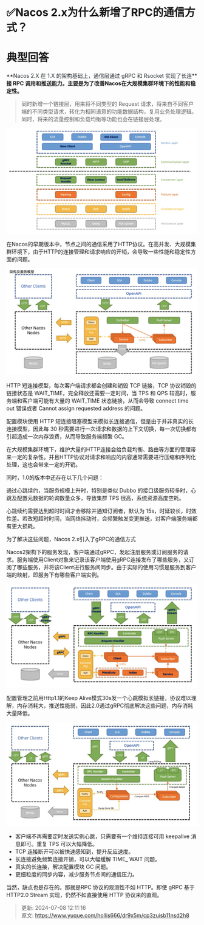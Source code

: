 # ✅Nacos 2.x为什么新增了RPC的通信方式？

# 典型回答


**<font style="color:rgb(36, 41, 46);">Nacos 2.X 在 1.X 的架构基础上，通信层通过 gRPC 和 Rsocket 实现了长连</font>****接 RPC 调用和推送能力。主要是为了改善Nacos在大规模集群环境下的性能和稳定性。**

<font style="color:rgb(36, 41, 46);"></font>

> 同时新增一个链接层，用来将不同类型的 Request 请求，将来自不同客户端的不同类型请求，转化为相同语意的功能数据结构，复用业务处理逻辑。同时，将来的流量控制和负载均衡等功能也会在链接层处理。
>



  
![1688463935239-bb06659a-8217-4ec5-ab22-e2001053409a.png](./img/OCP6ndBohYkzrbzo/1688463935239-bb06659a-8217-4ec5-ab22-e2001053409a-766912.png)



在Nacos的早期版本中，节点之间的通信采用了HTTP协议。在高并发、大规模集群环境下，由于HTTP的连接管理和请求响应的开销，会导致一些性能和稳定性方面的问题。



![1688464018606-9559cfb2-b8b8-4f1a-9cfe-c8a50a204867.png](./img/OCP6ndBohYkzrbzo/1688464018606-9559cfb2-b8b8-4f1a-9cfe-c8a50a204867-874155.png)



HTTP 短连接模型，每次客户端请求都会创建和销毁 TCP 链接，TCP 协议销毁的链接状态是 WAIT_TIME，完全释放还需要一定时间，当 TPS 和 QPS 较高时，服务端和客户端可能有大量的 WAIT_TIME 状态链接，从而会导致 connect time out 错误或者 Cannot assign requested address 的问题。



配置模块使用 HTTP 短连接阻塞模型来模拟长连接通信，但是由于并非真实的长连接模型，因此每 30 秒需要进行一次请求和数据的上下文切换，每一次切换都有引起造成一次内存浪费，从而导致服务端频繁 GC。



在大规模集群环境下，维护大量的HTTP连接会给负载均衡、路由等方面的管理带来一定的复杂性。并且HTTP协议对请求和响应的内容通常需要进行压缩和序列化处理，这也会带来一定的开销。



同时，1.0的版本中还存在以下几个问题：



通过心跳续约，当服务规模上升时，特别是类似 Dubbo 的接口级服务较多时，心跳及配置元数据的轮询数量众多，导致集群 TPS 很高，系统资源高度空耗。



心跳续约需要达到超时时间才会移除并通知订阅者，默认为 15s，时延较长，时效性差。若改短超时时间，当网络抖动时，会频繁触发变更推送，对客户端服务端都有更大损耗。



为了解决这些问题，Nacos 2.x引入了gRPC的通信方式



Nacos2架构下的服务发现，客户端通过gRPC，发起注册服务或订阅服务的请求。服务端使用Client对象来记录该客户端使用gRPC连接发布了哪些服务，又订阅了哪些服务，并将该Client进行服务间同步。由于实际的使用习惯是服务到客户端的映射，即服务下有哪些客户端实例。

  
![1688464160204-4ab46daa-eef1-4454-9e65-1f490e888bb5.png](./img/OCP6ndBohYkzrbzo/1688464160204-4ab46daa-eef1-4454-9e65-1f490e888bb5-428322.png)



配置管理之前用Http1.1的Keep Alive模式30s发一个心跳模拟长链接，协议难以理解，内存消耗大，推送性能弱，因此2.0通过gRPC彻底解决这些问题，内存消耗大量降低。



![1688464408682-715d06d3-aa7d-474b-91b4-7878ceda245d.png](./img/OCP6ndBohYkzrbzo/1688464408682-715d06d3-aa7d-474b-91b4-7878ceda245d-825274.png)





+ 客户端不再需要定时发送实例心跳，只需要有一个维持连接可用 keepalive 消息即可。重复 TPS 可以大幅降低。
+ TCP 连接断开可以被快速感知到，提升反应速度。
+ 长连接避免频繁连接开销，可以大幅缓解 TIME_ WAIT 问题。
+ 真实的长连接，解决配置模块 GC 问题。
+ 更细粒度的同步内容，减少服务节点间的通信压力。



当然，缺点也是存在的。那就是RPC 协议的观测性不如 HTTP。即使 gRPC 基于 HTTP2.0 Stream 实现，仍然不如直接使用 HTTP 协议来的直观。



> 更新: 2024-07-08 12:11:16  
> 原文: <https://www.yuque.com/hollis666/dr9x5m/cp3zuisb11nsd2h8>